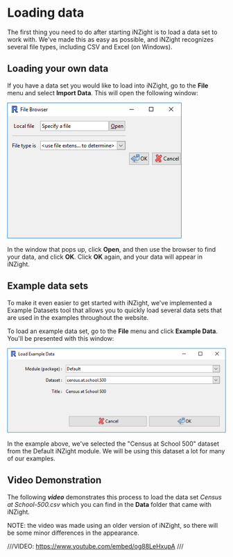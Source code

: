 # Loading data

The first thing you need to do after starting iNZight is to load a data set to work with. We've made this as easy as possible, and iNZight recognizes several file types, including CSV and Excel (on Windows).

## Loading your own data

If you have a data set you would like to load into iNZight, go to the __File__ menu
and select __Import Data__. This will open the following window:

![Load data into iNZight](../../img/user_guides/basics/2_load_data.png)


In the window that pops up, click __Open__, and then use the browser to find your data, and click __OK__.
Click __OK__ again, and your data will appear in iNZight.


## Example data sets

To make it even easier to get started with iNZight, we've implemented a Example Datasets tool that allows you to quickly load several data sets that are used in the examples throughout the website.

To load an example data set, go to the __File__ menu and click __Example Data__. You'll be presented with this window:

![Load example data into iNZight](../../img/user_guides/basics/3_load_examples.png)

In the example above, we've selected the "Census at School 500" dataset from the Default iNZight module. We will be using this dataset a lot for many of our examples.


## Video Demonstration

The following ___video___ demonstrates this process to load the data set
_Census at School-500.csv_ which you can find in the __Data__ folder
that came with iNZight.

<div class="note">NOTE: the video was made using an older version of iNZight, so there will be some minor differences in the appearance.</div>

///VIDEO: https://www.youtube.com/embed/og88LeHxupA ///
